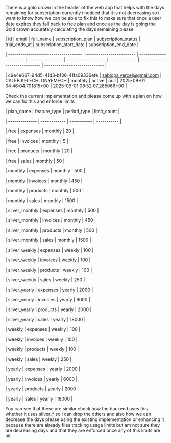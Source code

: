There is a gold crown in the header of the web app that helps with the days remaining for subscription currently i noticed that it is not decreasing so i want to know how we can be able to fix this to make sure that once a user date expires they fall back to free plan and once as the day is going the Gold crown accurately calculating the days remaining please

| id                                   | email                    | full_name              | subscription_plan | subscription_status | trial_ends_at | subscription_start_date       | subscription_end_date         |

| ------------------------------------ | ------------------------ | ---------------------- | ----------------- | ------------------- | ------------- | ----------------------------- | ----------------------------- |

| c9e4e667-94d5-41d3-bf36-41fa09336efe | sabiops.vercel@gmail.com | CALEB KELECHI ONYEMECH | monthly           | active              | null          | 2025-08-01 04:46:04.701815+00 | 2025-09-01 08:52:07.285066+00 |

Check the current implementation and please come up with a plan on how we can fix this and enforce limits

| plan_name      | feature_type | period_type | limit_count |

| -------------- | ------------ | ----------- | ----------- |

| free           | expenses     | monthly     | 20          |

| free           | invoices     | monthly     | 5           |

| free           | products     | monthly     | 20          |

| free           | sales        | monthly     | 50          |

| monthly        | expenses     | monthly     | 500         |

| monthly        | invoices     | monthly     | 450         |

| monthly        | products     | monthly     | 500         |

| monthly        | sales        | monthly     | 1500        |

| silver_monthly | expenses     | monthly     | 500         |

| silver_monthly | invoices     | monthly     | 450         |

| silver_monthly | products     | monthly     | 500         |

| silver_monthly | sales        | monthly     | 1500        |

| silver_weekly  | expenses     | weekly      | 100         |

| silver_weekly  | invoices     | weekly      | 100         |

| silver_weekly  | products     | weekly      | 100         |

| silver_weekly  | sales        | weekly      | 250         |

| silver_yearly  | expenses     | yearly      | 2000        |

| silver_yearly  | invoices     | yearly      | 6000        |

| silver_yearly  | products     | yearly      | 2000        |

| silver_yearly  | sales        | yearly      | 18000       |

| weekly         | expenses     | weekly      | 100         |

| weekly         | invoices     | weekly      | 100         |

| weekly         | products     | weekly      | 100         |

| weekly         | sales        | weekly      | 250         |

| yearly         | expenses     | yearly      | 2000        |

| yearly         | invoices     | yearly      | 6000        |

| yearly         | products     | yearly      | 2000        |

| yearly         | sales        | yearly      | 18000       |

You can see that these are similar check how the backend uses this whether it uses silver_* so i can drop the others and also how we can decrease the days please using the existing implementation or enhancing it because there are already files tracking usage limits but am not sure they are decreasing days and that they are enforced once any of this limits are hit